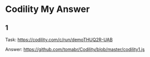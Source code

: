 # Codility My Answer

## 1
Task: https://codility.com/c/run/demoTHUQ2R-UAB

Answer: https://github.com/tomabr/Codility/blob/master/codility1.js
